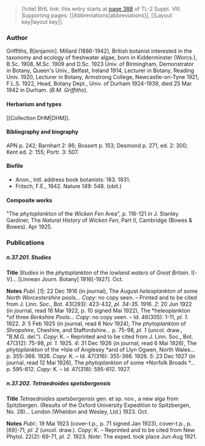 > [!cite] BHL link: this entry starts at [page 388](https://www.biodiversitylibrary.org/item/103832#page/400/mode/1up) of TL-2 Suppl. VIII.
> Supporting pages: [[Abbreviations|abbreviations]], [[Layout key|layout key]].

### Author

Griffiths, B\[enjamin\]. Millard (1886-1942), British botanist interested in the taxonomy and ecology of freshwater algae, born in Kidderminster (Worcs.), B.Sc. 1908, M.Sc. 1909 and D.Sc. 1923 Univ. of Birmingham, Demonstrator in Botany, Queen's Univ., Belfast, Ireland 1914, Lecturer in Botany, Reading Univ. 1920, Lecturer in Botany, Armstrong College, Newcastle-on-Tyne 1921, F.L.S. 1922, Head, Botany Dept., Univ. of Durham 1924-1939, died 25 Mar 1942 in Durham. (*B.M. Griffiths*).

#### Herbarium and types

[[Collection DHM|DHM]].

#### Bibliography and biography

APN p. 242; Barnhart 2: 86; Bossert p. 153; Desmond p. 271, ed. 2: 300; Kent ed. 2: 155; Portr. 3: 507.

#### Biofile

- Anon., Intl. address book botanists: 183. 1931.
- Fritsch, F.E., 1942. Nature 149: 548. (obit.)

#### Composite works

"The *phytoplankton* of the *Wicken Fen* Area", p. 116-121 *in* J. Stanley Gardiner, The *Natural History* of *Wicken Fen*, Part II, Cambridge (Bowes & Bowes). Apr 1925.

### Publications

##### n.37.201. Studies

**Title**
*Studies* in the *phytoplankton* of the *lowland waters* of *Great Britain*. I\[-V\]... \[Linnean Journ. Botany\] 1916\[-1927\]. Oct.

**Notes**
*Publ*. \[*1*\]: 22 Dec 1916 (in journal), The August *heleoplankton* of some *North Worcestershire* pools... *Copy*: no copy seen. – Printed and to be cited from J. Linn. Soc., Bot. 43(293): 423-432, *pl. 34-35.* 1916.
*2*: 20 Jun 1922 (in journal, read 16 Mar 1922, p. 10 signed Mai 1922), The *heleoplankton *of three *Berkshire Pools*... *Copy*: no copy seen. – Id. 46(305): 1-11, *pl. 1.* 1922.
*3*: 5 Feb 1925 (in journal, read 6 Nov 1924), The *phytoplankton* of *Shropshire*, Cheshire, and Staffordshire... p. 75-98, *pl. 1* (uncol. draw., "B.M.G. del."). *Copy*: K. – Reprinted and to be cited from J. Linn. Soc., Bot. 47(312): 75-98, *pl. 1.* 1925.
*4*: 31 Dec 1926 (in journal, read 6 Mai 1926), The *phytoplankton* of the *Isle of Anglesey *and of Llyn Ogwen, North Wales... p. 355-366. 1926. *Copy*: K. – Id. 47(316): 355-366. 1926.
*5*: 23 Dec 1927 (in journal, read 12 Mai 1926), The *phytoplankton* of some *Norfolk Broads *... p. 595-612. *Copy*: K. – Id. 47(318): 595-612. 1927.

##### n.37.202. Tetraedroides spetsbergensis

**Title**
*Tetraedroides spetsbergensis* gen. et sp. nov., a new alga from Spitzbergen. (Results of the Oxford University Expedition to Spitzbergen, No. 28)... London (Wheldon and Wesley, Ltd.) 1923. Oct.

**Notes**
*Publ*.: 19 Mai 1923 (cover-t.p., p. 71 signed Jan 1923), cover-t.p., p. \[69\]-71, *pl. 2* (uncol. draw.). *Copy*: K. – Reprinted and to be cited from New Phytol. 22(2): 69-71, *pl. 2.* 1923.
*Note*: The exped. took place Jun-Aug 1921.

